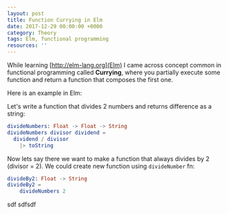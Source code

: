 ```yaml
---
layout: post
title: Function Currying in Elm
date: 2017-12-29 00:00:00 +0000
category: Theory
tags: Elm, functional programming
resources: ''
---
```

While learning [http://elm-lang.org](Elm) I came across concept common in functional programming called __Currying__, where you partially execute some function and return a function that composes the first one.

Here is an example in Elm:

Let's write  a function that divides 2 numbers and returns difference as a string:
```elm 
divideNumbers: Float -> Float -> String
divideNumbers divisor dividend = 
  dividend / divisor
  	|> toString
```
Now lets say there we want to make a function that always divides by 2 (divisor = 2). We could create new function using `divideNumber` fn:
```elm
divideBy2: Float -> String
divideBy2 =
	divideNumbers 2
```
sdf sdfsdf 
